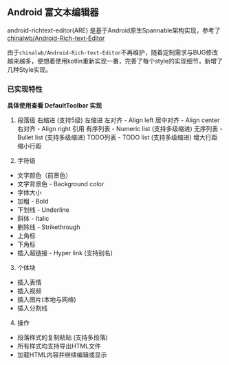 
## Android 富文本编辑器

android-richtext-editor(ARE) 是基于Android原生Spannable架构实现，参考了 [chinalwb/Android-Rich-text-Editor](https://github.com/chinalwb/Android-Rich-text-Editor)

由于`chinalwb/Android-Rich-text-Editor`不再维护，随着定制需求与BUG修改越来越多，便想着使用kotlin重新实现一番，完善了每个style的实现细节，新增了几种Style实现。

### 已实现特性
<b>具体使用查看 DefaultToolbar 实现</b>

1. 段落级
右缩进 (支持5级)
左缩进
左对齐 - Align left
居中对齐 - Align center
右对齐 - Align right
引用
有序列表 - Numeric list (支持多级缩进)
无序列表 - Bullet list (支持多级缩进)
TODO列表 - TODO list (支持多级缩进)
增大行距
缩小行距

2. 字符级
- 文字颜色（前景色）
- 文字背景色 - Background color
- 字体大小
- 加粗 - Bold
- 下划线 - Underline
- 斜体 - Italic
- 删除线 - Strikethrough
- 上角标
- 下角标
- 插入超链接 - Hyper link (支持别名)

3. 个体块
- 插入表情
- 插入视频
- 插入图片(本地与网络)
- 插入分割线

4. 操作
- 段落样式的复制粘贴 (支持多段落)
- 所有样式均支持导出HTML文件
- 加载HTML内容并继续编辑或显示
